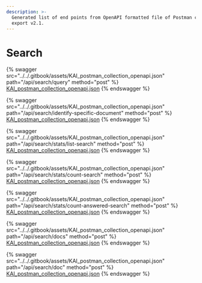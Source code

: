 ```yaml
---
description: >-
  Generated list of end points from OpenAPI formatted file of Postman collection
  export v2.1.
---
```


# Search

{% swagger src="../../.gitbook/assets/KAI_postman_collection_openapi.json" path="/api/search/query" method="post" %}
[KAI_postman_collection_openapi.json](../../.gitbook/assets/KAI_postman_collection_openapi.json)
{% endswagger %}

{% swagger src="../../.gitbook/assets/KAI_postman_collection_openapi.json" path="/api/search/identify-specific-document" method="post" %}
[KAI_postman_collection_openapi.json](../../.gitbook/assets/KAI_postman_collection_openapi.json)
{% endswagger %}

{% swagger src="../../.gitbook/assets/KAI_postman_collection_openapi.json" path="/api/search/stats/list-search" method="post" %}
[KAI_postman_collection_openapi.json](../../.gitbook/assets/KAI_postman_collection_openapi.json)
{% endswagger %}

{% swagger src="../../.gitbook/assets/KAI_postman_collection_openapi.json" path="/api/search/stats/count-search" method="post" %}
[KAI_postman_collection_openapi.json](../../.gitbook/assets/KAI_postman_collection_openapi.json)
{% endswagger %}

{% swagger src="../../.gitbook/assets/KAI_postman_collection_openapi.json" path="/api/search/stats/count-answered-search" method="post" %}
[KAI_postman_collection_openapi.json](../../.gitbook/assets/KAI_postman_collection_openapi.json)
{% endswagger %}

{% swagger src="../../.gitbook/assets/KAI_postman_collection_openapi.json" path="/api/search/docs" method="post" %}
[KAI_postman_collection_openapi.json](../../.gitbook/assets/KAI_postman_collection_openapi.json)
{% endswagger %}

{% swagger src="../../.gitbook/assets/KAI_postman_collection_openapi.json" path="/api/search/doc" method="post" %}
[KAI_postman_collection_openapi.json](../../.gitbook/assets/KAI_postman_collection_openapi.json)
{% endswagger %}


